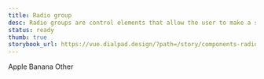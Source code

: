 ```yaml
---
title: Radio group
desc: Radio groups are control elements that allow the user to make a single selection from a list of options.
status: ready
thumb: true
storybook_url: https://vue.dialpad.design/?path=/story/components-radio-group--default
---
```


<code-well-header>
  <dt-radio-group
    value=""
    name="fruits-radio-group"
    legend="Fruits"
  >
    <dt-radio value="apple"><span >Apple</span></dt-radio>
    <dt-radio value="banana"><span >Banana</span></dt-radio>
    <dt-radio value="other"><span >Other</span></dt-radio>
  </dt-radio-group>
</code-well-header>
